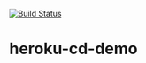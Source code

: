 [![Build Status](https://travis-ci.org/BWortman/heroku-cd-demo.svg?branch=master)](https://travis-ci.org/BWortman/heroku-cd-demo)

# heroku-cd-demo

